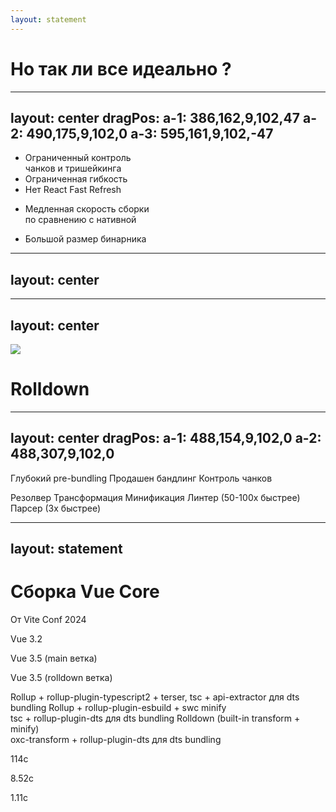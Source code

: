 ```yaml
---
layout: statement
---
```


<div>
  <h1 class="!text-4xl">Но так ли все идеально ?</h1>
</div>

---
layout: center
dragPos: 
  a-1: 386,162,9,102,47
  a-2: 490,175,9,102,0
  a-3: 595,161,9,102,-47
---

<TechnologyCard 
  title="Vite" 
  icon="/base/vite.png" 
  iconClass="h-12"
  class="!w-[210px] translate-y--30 !h-fit" 
  :disabled="$clicks >= 1" 
/>

<div flex="~ gap-30 items-center" class="translate-y-10">
  <div class="flex flex-col" relative>
    <TechnologyCard 
      title="esbuild" 
      color="yellow" 
      :disabled="$clicks >= 3"
      icon="/base/esbuild.png" 
      iconClass="h-9"
      class="!w-fit" 
    />
    <ul v-click="2" absolute mt-18 text-sm whitespace-nowrap>
      <li>Ограниченный контроль <br/> чанков и тришейкинга</li>
      <li>Ограниченная гибкость</li>
      <li>Нет React Fast Refresh</li>
    </ul>
  </div>
  <div class="flex flex-col" relative>
    <TechnologyCard 
      title="Rollup" 
      color="red" 
      icon="https://seeklogo.com/images/R/rollup-js-logo-F3925E2546-seeklogo.com.png" 
      :disabled="($clicks >= 1 && $clicks < 3) || $clicks > 4"
      class="!w-fit" 
    />
    <ul v-click="4" absolute mt-18 text-sm whitespace-nowrap>
      <li>Медленная скорость сборки <br /> по сравнению с нативной</li>
    </ul>
  </div>
  <div class="flex flex-col" relative>
    <TechnologyCard 
      title="SWC" 
      color="orange"
      icon="/base/swc.png" 
      iconClass="h-5"
      class="!w-fit" 
      :disabled="$clicks >= 1 && $clicks < 5"
    />
    <ul v-click="6" absolute mt-18 text-sm whitespace-nowrap>
      <li>Большой размер бинарника</li>
    </ul>
  </div>
</div>

<div v-drag="'a-1'">
  <SharedArrow inert x1="435" y1="314" x2="435" y2="114" stroke="dashed" :color="$clicks >=3 ? '#2b2b2b' : '#fde047'" />
</div>

<div v-drag="'a-2'">
  <SharedArrow inert x1="435" y1="252" x2="435" y2="114" stroke="dashed" :color="($clicks >= 1 && $clicks < 3) || $clicks > 4 ? '#2b2b2b' : '#fca5a5'" />
</div>

<div v-drag="'a-3'">
  <SharedArrow inert x1="435" y1="314" x2="435" y2="114" stroke="dashed" :color="$clicks >= 1 && $clicks < 5 ? '#2b2b2b' : '#fdba74'" />
</div>


---
layout: center
---

<AnimationHeading :index="0" words="Скорость ?" />
<AnimationHeading v-click :index="1" words="Нужен один бандлер" />

---
layout: center
---

<div flex="~ items-center justify-center gap-6">
  <img src="/base/rolldown.png" h-16 />
  <h1 class="!text-5xl mt-4">Rolldown</h1>
</div>


---
layout: center
dragPos:
  a-1: 488,154,9,102,0
  a-2: 488,307,9,102,0
---

<div class="flex flex-col gap-30">
  <TechnologyCard 
    title="Vite" 
    icon="/base/vite.png"
    iconClass="h-12 my-1" 
    class="!w-[200px] !h-fit flex items-center justify-center pl-2" 
  />
  <TechnologyCard
    v-click="1" 
    title="Rolldown" 
    icon="/base/rolldown.png" 
    color="yellow" 
    iconClass="h-8 my-1"
    class="!w-[200px] flex items-center justify-center" 
  />
  <TechnologyCard 
    v-click="2"
    title="OXC" 
    icon="/base/oxc.svg" 
    color="blue" 
    class="!w-[200px] flex items-center justify-center pl-2" 
  />
</div>

<div v-drag="'a-1'" v-click="1" >
  <SharedArrow inert x1="435" y1="214" x2="435" y2="114" stroke="dashed" color="#fde047" />
</div>

<div v-drag="'a-2'" v-click="2" >
  <SharedArrow inert x1="435" y1="214" x2="435" y2="114" stroke="dashed" color="#60a5fa" />
</div>


<AlertCard v-click="3" color="yellow" class="!text-sm absolute top-48 left-20">Глубокий pre-bundling</AlertCard>
<AlertCard v-click="3" color="yellow" class="!text-sm absolute top-68 left-20">Продашен бандлинг</AlertCard>
<AlertCard v-click="3" color="yellow" class="!text-sm absolute top-88 left-20">Контроль чанков</AlertCard>

<AlertCard v-click="4" color="blue" class="!text-sm absolute top-28 right-20">Резолвер</AlertCard>
<AlertCard v-click="4" color="blue" class="!text-sm absolute top-48 right-20">Трансформация</AlertCard>
<AlertCard v-click="4" color="blue" class="!text-sm absolute top-68 right-20">Минификация</AlertCard>
<AlertCard v-click="4" color="blue" class="!text-sm absolute top-88 right-20">Линтер (50-100x быстрее)</AlertCard>
<AlertCard v-click="4" color="blue" class="!text-sm absolute top-108 right-20">Парсер (3x быстрее)</AlertCard>


---
layout: statement
---

<div transition transition-500
  :class="$clicks > 0 && 'translate-y--62 scale-60 op80'">
  <h1 class="!text-5xl">Сборка Vue Core</h1>
  <div transition transition-500 ease-in-out text-7 mb2 :class="$clicks > 0 ? '' : 'op0'">От Vite Conf 2024</div>
</div>

<div transition transition-500 text-xl font-semibold mt--10 :class="[$clicks > 0 ? '-mt-50' : '-mt-10']">
 <div v-click class="grid grid-cols-3 grid-flow-row auto-rows-max gap-20 text-xl font-semibold absolute">
  <div class="flex flex-col gap-14">
    <p>Vue 3.2</p>
    <p>Vue 3.5 (main ветка)</p>
    <p>Vue 3.5 (rolldown ветка)</p>
  </div>
  <div class="flex flex-col h-full justify-between">
    <span text-sm>Rollup + rollup-plugin-typescript2 + terser, tsc + api-extractor для dts bundling</span>
    <span text-sm>Rollup + rollup-plugin-esbuild + swc minify <br> tsc + rollup-plugin-dts для dts bundling</span>
    <span text-sm>Rolldown (built-in transform + minify) <br> oxc-transform + rollup-plugin-dts для dts bundling</span>
  </div>
    <div class="flex flex-col gap-14">
      <p class="text-orange-300">114с</p>
      <p class="text-yellow-300">8.52с</p>
      <p class="text-green-300">1.11с</p>
  </div>
</div>
</div>